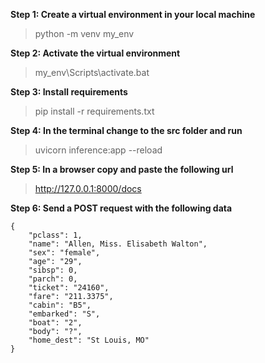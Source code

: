 **Step 1: Create a virtual environment in your local machine**
> python -m venv my_env

**Step 2: Activate the virtual environment**
> my_env\Scripts\activate.bat

**Step 3: Install requirements**
> pip install -r requirements.txt

**Step 4: In the terminal change to the src folder and run**
> uvicorn inference:app --reload

**Step 5: In a browser copy and paste the following url**
> http://127.0.0.1:8000/docs

**Step 6: Send a POST request with the following data**
```
{
    "pclass": 1,
    "name": "Allen, Miss. Elisabeth Walton",
    "sex": "female",
    "age": "29",
    "sibsp": 0,
    "parch": 0,
    "ticket": "24160",
    "fare": "211.3375",
    "cabin": "B5",
    "embarked": "S",
    "boat": "2",
    "body": "?",
    "home_dest": "St Louis, MO"
}
```